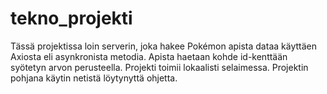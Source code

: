 # tekno_projekti

Tässä projektissa loin serverin, joka hakee Pokémon apista dataa käyttäen Axiosta eli asynkronista metodia. Apista haetaan kohde id-kenttään syötetyn arvon perusteella. Projekti toimii lokaalisti selaimessa. Projektin pohjana käytin netistä löytynyttä ohjetta. 